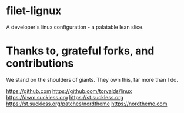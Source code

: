 # filet-lignux
A developer's linux configuration - a palatable lean slice.

# Thanks to, grateful forks, and contributions

We stand on the shoulders of giants. They own this, far more than I do.

https://github.com
https://github.com/torvalds/linux
https://dwm.suckless.org
https://st.suckless.org
https://st.suckless.org/patches/nordtheme
https://nordtheme.com
